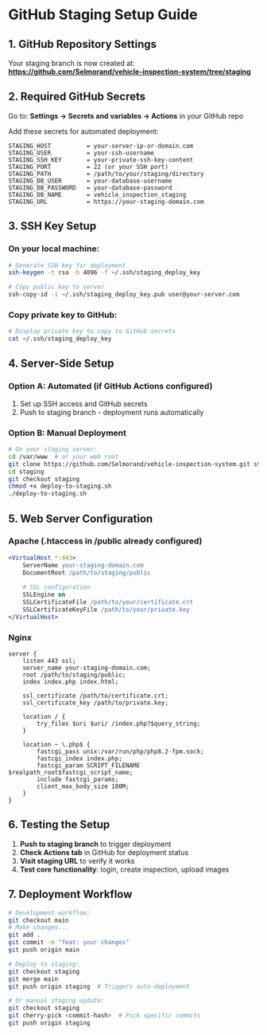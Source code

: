 # GitHub Staging Setup Guide

## 1. GitHub Repository Settings

Your staging branch is now created at:
**https://github.com/Selmorand/vehicle-inspection-system/tree/staging**

## 2. Required GitHub Secrets

Go to: **Settings → Secrets and variables → Actions** in your GitHub repo

Add these secrets for automated deployment:

```
STAGING_HOST          = your-server-ip-or-domain.com
STAGING_USER          = your-ssh-username  
STAGING_SSH_KEY       = your-private-ssh-key-content
STAGING_PORT          = 22 (or your SSH port)
STAGING_PATH          = /path/to/your/staging/directory
STAGING_DB_USER       = your-database-username
STAGING_DB_PASSWORD   = your-database-password  
STAGING_DB_NAME       = vehicle_inspection_staging
STAGING_URL           = https://your-staging-domain.com
```

## 3. SSH Key Setup

### On your local machine:
```bash
# Generate SSH key for deployment
ssh-keygen -t rsa -b 4096 -f ~/.ssh/staging_deploy_key

# Copy public key to server
ssh-copy-id -i ~/.ssh/staging_deploy_key.pub user@your-server.com
```

### Copy private key to GitHub:
```bash
# Display private key to copy to GitHub secrets
cat ~/.ssh/staging_deploy_key
```

## 4. Server-Side Setup

### Option A: Automated (if GitHub Actions configured)
1. Set up SSH access and GitHub secrets
2. Push to staging branch - deployment runs automatically

### Option B: Manual Deployment  
```bash
# On your staging server:
cd /var/www  # or your web root
git clone https://github.com/Selmorand/vehicle-inspection-system.git staging
cd staging
git checkout staging
chmod +x deploy-to-staging.sh
./deploy-to-staging.sh
```

## 5. Web Server Configuration

### Apache (.htaccess in /public already configured)
```apache
<VirtualHost *:443>
    ServerName your-staging-domain.com
    DocumentRoot /path/to/staging/public
    
    # SSL configuration
    SSLEngine on
    SSLCertificateFile /path/to/your/certificate.crt
    SSLCertificateKeyFile /path/to/your/private.key
</VirtualHost>
```

### Nginx
```nginx
server {
    listen 443 ssl;
    server_name your-staging-domain.com;
    root /path/to/staging/public;
    index index.php index.html;

    ssl_certificate /path/to/certificate.crt;
    ssl_certificate_key /path/to/private.key;

    location / {
        try_files $uri $uri/ /index.php?$query_string;
    }

    location ~ \.php$ {
        fastcgi_pass unix:/var/run/php/php8.2-fpm.sock;
        fastcgi_index index.php;
        fastcgi_param SCRIPT_FILENAME $realpath_root$fastcgi_script_name;
        include fastcgi_params;
        client_max_body_size 100M;
    }
}
```

## 6. Testing the Setup

1. **Push to staging branch** to trigger deployment
2. **Check Actions tab** in GitHub for deployment status
3. **Visit staging URL** to verify it works
4. **Test core functionality**: login, create inspection, upload images

## 7. Deployment Workflow

```bash
# Development workflow:
git checkout main
# Make changes...
git add .
git commit -m "feat: your changes"
git push origin main

# Deploy to staging:
git checkout staging  
git merge main
git push origin staging  # Triggers auto-deployment

# Or manual staging update:
git checkout staging
git cherry-pick <commit-hash>  # Pick specific commits
git push origin staging
```